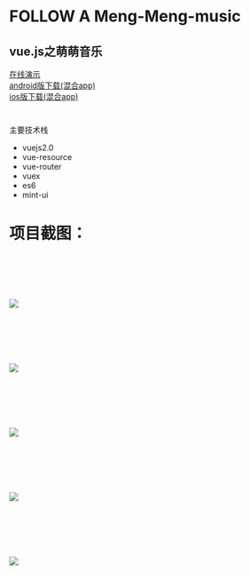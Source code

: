 <html>
  <body>
      <h1>FOLLOW A Meng-Meng-music</h1>
      <h2>vue.js之萌萌音乐</h2>
      <div><a href="http://www.xyslovekw.top/dist">在线演示</a></div>
      <div><a href="http://www.xyslovekw.top/android.rar">android版下载(混合app)</a></div>
      <div><a href="http://www.xyslovekw.top/ios.rar">ios版下载(混合app)</a></div>
      <div style="padding-top:40px">主要技术栈</div>
      <ul>
      <li>vuejs2.0</li>
      <li>vue-resource</li>
      <li>vue-router</li>
      <li>vuex</li>
      <li>es6</li>
      <li>mint-ui</li>
      </ul>
      <h1>项目截图：</h1>
      <div class="imgs">
         <a href="http://www.xyslovekw.top/1.png">
            <img src="http://www.xyslovekw.top/1.png">
         </a>
      </div>
      <div class="imgs">
         <a href="http://www.xyslovekw.top/2.png">
            <img src="http://www.xyslovekw.top/2.png">
         </a>
      </div>
      <div class="imgs">
         <a href="http://www.xyslovekw.top/3.png">
            <img src="http://www.xyslovekw.top/3.png">
         </a>
      </div>
      <div class="imgs">
         <a href="http://www.xyslovekw.top/4.png">
            <img src="http://www.xyslovekw.top/4.png">
         </a>
      </div>
      <div class="imgs">
         <a href="http://www.xyslovekw.top/5.png">
            <img src="http://www.xyslovekw.top/5.png">
         </a>
      </div>
  </body>
</html>

<style>
.imgs{
  margin-top:100px;
}
</style>
